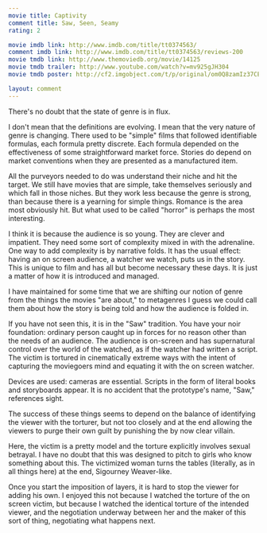 ```yaml
---
movie title: Captivity
comment title: Saw, Seen, Seamy
rating: 2

movie imdb link: http://www.imdb.com/title/tt0374563/
comment imdb link: http://www.imdb.com/title/tt0374563/reviews-200
movie tmdb link: http://www.themoviedb.org/movie/14125
movie tmdb trailer: http://www.youtube.com/watch?v=mv925gJH304
movie tmdb poster: http://cf2.imgobject.com/t/p/original/om0Q8zamIz37CEtbXeoHV9jKlpq.jpg

layout: comment
---
```


There's no doubt that the state of genre is in flux. 

I don't mean that the definitions are evolving. I mean that the very nature of genre is changing. There used to be "simple" films that followed identifiable formulas, each formula pretty discrete. Each formula depended on the effectiveness of some straightforward market force. Stories do depend on market conventions when they are presented as a manufactured item.

All the purveyors needed to do was understand their niche and hit the target. We still have movies that are simple, take themselves seriously and which fall in those niches. But they work less because the genre is strong, than because there is a yearning for simple things. Romance is the area most obviously hit. But what used to be called "horror" is perhaps the most interesting.

I think it is because the audience is so young. They are clever and impatient. They need some sort of complexity mixed in with the adrenaline. One way to add complexity is by narrative folds. It has the usual effect: having an on screen audience, a watcher we watch, puts us in the story. This is unique to film and has all but become necessary these days. It is just a matter of how it is introduced and managed.

I have maintained for some time that we are shifting our notion of genre from the things the movies "are about," to metagenres I guess we could call them about how the story is being told and how the audience is folded in.

If you have not seen this, it is in the "Saw" tradition. You have your noir foundation: ordinary person caught up in forces for no reason other than the needs of an audience. The audience is on-screen and has supernatural control over the world of the watched, as if the watcher had written a script. The victim is tortured in cinematically extreme ways with the intent of capturing the moviegoers mind and equating it with the on screen watcher.

Devices are used: cameras are essential. Scripts in the form of literal books and storyboards appear. It is no accident that the prototype's name, "Saw," references sight.

The success of these things seems to depend on the balance of identifying the viewer with the torturer, but not too closely and at the end allowing the viewers to purge their own guilt by punishing the by now clear villain.

Here, the victim is a pretty model and the torture explicitly involves sexual betrayal. I have no doubt that this was designed to pitch to girls who know something about this. The victimized woman turns the tables (literally, as in all things here) at the end, Sigourney Weaver-like.

Once you start the imposition of layers, it is hard to stop the viewer for adding his own. I enjoyed this not because I watched the torture of the on screen victim, but because I watched the identical torture of the intended viewer, and the negotiation underway between her and the maker of this sort of thing, negotiating what happens next.